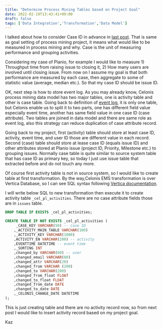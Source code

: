 ```yaml
---
title: "Determine Process Mining Tables based on Project Goal"
date: 2022-02-19T13:43:41+09:00
draft: false
tags: ['Data Integration','Transformation','Data Model']
---
```


I talked about how to consider Case ID in advance in [last post](../2022-02-12-consider-case-id-before-starting-transformation). That is same as goal setting of process mining project, it means what would like to be measured in process mining and why. Case is the unit of measuring performance and grouping activities.

Considering my case of Planio, for example I would like to measure 1) Throughput time from raising issue to closing it, 2) How many users are involved until closing issue. From now on I assume my goal is that both performance are measured by each case, then aggregate to some of statistic value (average, median etc.). So that my case ID should be issue ID.

OK, next step is how to store event log. As you may already know, Celonis process mining data model has two major tables, one is activity table and other is case table. Going back to definition of [event log](http://www.processmining.org/event-data.html#data), it is only one table, but Celonis enable us to split it to two parts, one has different field value especially event time, another has same field value in one case ID (case attribute). Two tables are joined in data model and there are same role as event log, also this strategy can reduce duplication of case attribute record.

Going back to my project, first (activity) table should store at least case ID, activity, event time, and user ID those are different value in each record. Second (case) table should store at lease case ID (equals issue ID) and other attributes stored at Planio issue (project ID, Priority, Milestone etc.) to grouping issues. Normally case table is quite similar to source system table that has case ID as primary key, so today I just use issue table that extracted before and do not touch any more.

Of course first activity table is not in source system, so I would like to create table at first transformation. By the way,Celonis EMS transformation is over Vertica Database, so I can see SQL syntax following [Vertica documentation](https://www.vertica.com/docs/). 

I will write below SQL to new transformation then execute it to create activity table `_cel_pl_activities`. There are no case attribute fields those are in `issues` table.

```sql
DROP TABLE IF EXISTS _cel_pl_activities;

CREATE TABLE IF NOT EXISTS _cel_pl_activities (
     _CASE_KEY VARCHAR(50) -- case ID
    ,_ACTIVITY_MAIN_TABLE VARCHAR(100)
    ,_ACTIVITY_KEY VARCHAR(1000)
    ,ACTIVITY_EN VARCHAR(200) -- activity 
    ,EVENTTIME DATETIME -- event time
    ,_SORTING INT
    ,changed_by VARCHAR(80) -- user
    ,changed_email VARCHAR(80)
    ,changed_attr VARCHAR(20)
    ,changed_from VARCHAR (200)
    ,changed_to VARCHAR(200)
    ,changed_from_float FLOAT
    ,changed_to_float FLOAT
    ,changed_from_date DATE
    ,changed_to_date DATE
    ,_CELONIS_CHANGE_DATE DATETIME
);
```

This is just creating table and there are no activity record now, so from next post I would like to insert activity record based on my project goal.

Kaz
